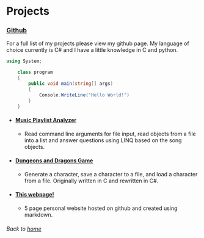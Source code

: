# Projects

### [Github](https://github.com/jtspencer3)

For a full list of my projects please view my github page. My language of choice currently is C# and I have a little knowledge in C and python.

```C#
using System;

    class program
    {
        public void main(string[] args)
        {
            Console.WriteLine("Hello World!")
        }
    }
```

* #### [Music Playlist Analyzer](https://github.com/jtspencer3/PlaylistAnalyzer)

    * Read command line arguments for file input, read objects from a file into a list and answer questions
using LINQ based on the song objects.

* #### [Dungeons and Dragons Game](https://github.com/jtspencer3/DandDCharacter)

    * Generate a character, save a character to a file, and load a character from a file. Originally written
in C and rewritten in C#.


* #### [This webpage!](https://github.com/jtspencer3/GithubPage)

    * 5 page personal website hosted on github and created using markdown.

###### Back to [home](./README.md)